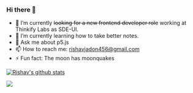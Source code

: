 ### Hi there 👋

- 🔭 I’m currently ~~looking for a new frontend developer role~~ working at Thinkify Labs as SDE-UI.
- 🌱 I’m currently learning how to take better notes.
- 💬 Ask me about p5.js
- 📫 How to reach me: rishavjadon456@gmail.com
- ⚡ Fun fact: The moon has moonquakes


[![Rishav's github stats](https://github-readme-stats.vercel.app/api?username=rjitsu&count_private=true)](https://github.com/anuraghazra/github-readme-stats)

![](https://komarev.com/ghpvc/?username=rjitsu&color=yellowgreen)
